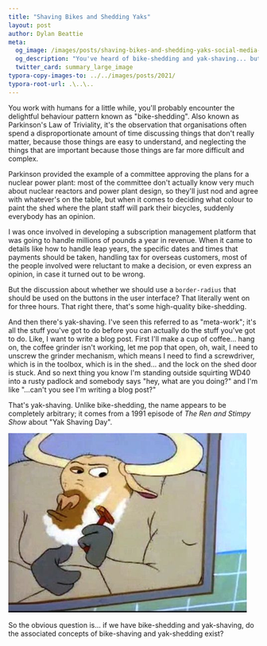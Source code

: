 ```yaml
---
title: "Shaving Bikes and Shedding Yaks"
layout: post
author: Dylan Beattie
meta:
  og_image: /images/posts/shaving-bikes-and-shedding-yaks-social-media-banner.jpg
  og_description: "You've heard of bike-shedding and yak-shaving... but what about bike-shaving and yak-shedding?"
  twitter_card: summary_large_image
typora-copy-images-to: ../../images/posts/2021/
typora-root-url: .\..\..
---
```


You work with humans for a little while, you'll probably encounter the delightful behaviour pattern known as "bike-shedding". Also known as Parkinson's Law of Triviality, it's the observation that organisations often spend a disproportionate amount of time discussing things that don't really matter, because those things are easy to understand, and neglecting the things that are important because those things are far more difficult and complex.

Parkinson provided the example of a committee approving the plans for a nuclear power plant: most of the committee don't actually know very much about nuclear reactors and power plant design, so they'll just nod and agree with whatever's on the table, but when it comes to deciding what colour to paint the shed where the plant staff will park their bicycles, suddenly everybody has an opinion.

I was once involved in developing a subscription management platform that was going to handle millions of pounds a year in revenue. When it came to details like how to handle leap years, the specific dates and times that payments should be taken, handling tax for overseas customers, most of the people involved were reluctant to make a decision, or even express an opinion, in case it turned out to be wrong. 

But the discussion about whether we should use a `border-radius` that should be used on the buttons in the user interface? That literally went on for three hours. That right there, that's some high-quality bike-shedding.

And then there's yak-shaving. I've seen this referred to as "meta-work"; it's all the stuff you've got to do before you can actually do the stuff you've got to do. Like, I want to write a blog post. First I'll make a cup of coffee… hang on, the coffee grinder isn't working, let me pop that open, oh, wait, I need to unscrew the grinder mechanism, which means I need to find a screwdriver, which is in the toolbox, which is in the shed… and the lock on the shed door is stuck. And so next thing you know I'm standing outside squirting WD40 into a rusty padlock and somebody says "hey, what are you doing?" and I'm like "…can't you see I'm writing a blog post?"

That's yak-shaving. Unlike bike-shedding, the name appears to be completely arbitrary; it comes from a 1991 episode of *The Ren and Stimpy Show* about "Yak Shaving Day".

 ![img](/images/yak-shaving-day.jpg)

So the obvious question is… if we have bike-shedding and yak-shaving, do the associated concepts of bike-shaving and yak-shedding exist? 

